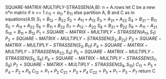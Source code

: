 SQUARE-MATRIX-MULTIPLY-STRASSEN(A,B):
    n = A.rows
    let C be a new n*n matrix
    if n == 1
        $c_{11} = a_{11} * b_{11}$
    else partition A, B and C as in equations(4.9)
        $S_1 = B_{12} - B_{22}$
        $S_2 = A_{11} + A_{12}$
        $S_3 = A_{21} + A_{22}$
        $S_4 = B_{21} - B_{11}$
        $S_5 = A_{11} + A_{22}$
        $S_6 = B_{11} + B_{22}$
        $S_7 = A_{12} - A_{22}$
        $S_8 = B_{21} + B_{22}$
        $S_9 = A_{11} - A_{21}$
        $S_10 = B_{11} + B_{12}$
        $P_1 = SQUARE-MATRIX-MULTIPLY-STRASSEN(A_{11} , S_1)$
        $P_2 = SQUARE-MATRIX-MULTIPLY-STRASSEN(S_2 , B_{22})$
        $P_3 = SQUARE-MATRIX-MULTIPLY-STRASSEN(S_3 , B_{11})$
        $P_4 = SQUARE-MATRIX-MULTIPLY-STRASSEN(A_{22} , S_4)$
        $P_5 = SQUARE-MATRIX-MULTIPLY-STRASSEN(S_5 , S_6)$
        $P_6 = SQUARE-MATRIX-MULTIPLY-STRASSEN(S_7 , S_8)$
        $P_7 = SQUARE-MATRIX-MULTIPLY-STRASSEN(S_9 , S_10)$
        $C_{11} = P_5 + P_4 - P_2 + P_6$
        $C_{12} = P_1 + P_2$
        $C_{21} = P_3 + P_4$
        $C_{22} = P_5 + P_1 - P_3 - P_7$
    return C